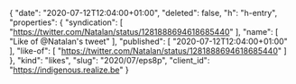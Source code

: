 {
  "date": "2020-07-12T12:04:00+01:00",
  "deleted": false,
  "h": "h-entry",
  "properties": {
    "syndication": [
      "https://twitter.com/Natalan/status/1281888694618685440"
    ],
    "name": [
      "Like of @Natalan's tweet"
    ],
    "published": [
      "2020-07-12T12:04:00+01:00"
    ],
    "like-of": [
      "https://twitter.com/Natalan/status/1281888694618685440"
    ]
  },
  "kind": "likes",
  "slug": "2020/07/eps8p",
  "client_id": "https://indigenous.realize.be"
}
